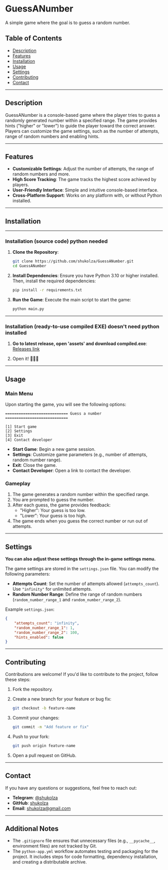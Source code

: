 # GuessANumber

A simple game where the goal is to guess a random number.

## Table of Contents

- [Description](#description)
- [Features](#features)
- [Installation](#installation)
- [Usage](#usage)
- [Settings](#settings)
- [Contributing](#contributing)
- [Contact](#contact)

---

## Description

GuessANumber is a console-based game where the player tries to guess a randomly generated number within a specified range. The game provides hints ("higher" or "lower") to guide the player toward the correct answer. Players can customize the game settings, such as the number of attempts, range of random numbers and enabling hints.

---

## Features

- **Customizable Settings**: Adjust the number of attempts, the range of random numbers and more.
- **High Score Tracking**: The game tracks the highest score achieved by players.
- **User-Friendly Interface**: Simple and intuitive console-based interface.
- **Cross-Platform Support**: Works on any platform with, or without Python installed.

---

## Installation

---

### Installation (source code) python needed

1. **Clone the Repository**:

   ``` bash
   git clone https://github.com/shukolza/GuessANumber.git
   cd GuessANumber
   ```

2. **Install Dependencies**:
   Ensure you have Python 3.10 or higher installed. Then, install the required dependencies:

   ``` bash
   pip install -r requirements.txt
   ```

3. **Run the Game**:
   Execute the main script to start the game:

   ``` bash
   python main.py
   ```

---

### Installation (ready-to-use compiled EXE) doesn't need python installed

1. **Go to latest release, open 'assets' and download compiled.exe**:
   [Releases link](https://github.com/Shukolza/GuessANumber/releases)

2. Open it! 🎉🎉🎉

---

## Usage

### Main Menu

Upon starting the game, you will see the following options:

``` output
============================ Guess a number ============================

[1] Start game
[2] Settings
[3] Exit
[4] Contact developer
```

- **Start Game**: Begin a new game session.
- **Settings**: Customize game parameters (e.g., number of attempts, random number range).
- **Exit**: Close the game.
- **Contact Developer**: Open a link to contact the developer.

### Gameplay

1. The game generates a random number within the specified range.
2. You are prompted to guess the number.
3. After each guess, the game provides feedback:
   - "Higher": Your guess is too low.
   - "Lower": Your guess is too high.
4. The game ends when you guess the correct number or run out of attempts.

---

## Settings

**You can also adjust these settings through the in-game settings menu.**

The game settings are stored in the `settings.json` file. You can modify the following parameters:

- **Attempts Count**: Set the number of attempts allowed (`attempts_count`). Use `"infinity"` for unlimited attempts.
- **Random Number Range**: Define the range of random numbers (`random_number_range_1` and `random_number_range_2`).

Example `settings.json`:

``` JSON
{
    "attempts_count": "infinity",
    "random_number_range_1": 1,
    "random_number_range_2": 100,
    "hints_enabled": false
}
```

---

## Contributing

Contributions are welcome! If you'd like to contribute to the project, follow these steps:

1. Fork the repository.
2. Create a new branch for your feature or bug fix:

   ``` bash
   git checkout -b feature-name
   ```

3. Commit your changes:

   ``` bash
   git commit -m "Add feature or fix"
   ```

4. Push to your fork:

   ``` bash
   git push origin feature-name
   ```

5. Open a pull request on GitHub.

---

## Contact

If you have any questions or suggestions, feel free to reach out:

- **Telegram**: [@shukolza](https://t.me/shukolza)
- **GitHub**: [shukolza](https://github.com/shukolza)
- **Email**: [shukolza@gmail.com](shukolza@gmail.com)

---

## Additional Notes

- The `.gitignore` file ensures that unnecessary files (e.g., `__pycache__`, environment files) are not tracked by Git.
- The `python-app.yml` workflow automates testing and packaging for the project. It includes steps for code formatting, dependency installation, and creating a distributable archive.
